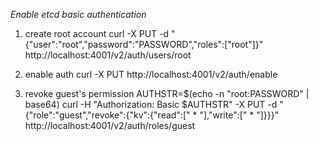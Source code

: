 *Enable etcd basic authentication*

1. create root account 
curl -X PUT -d "{\"user\":\"root\",\"password\":\"PASSWORD\",\"roles\":[\"root\"]}" http://localhost:4001/v2/auth/users/root

2. enable auth 
curl -X PUT http://localhost:4001/v2/auth/enable

3. revoke guest's permission
AUTHSTR=$(echo -n "root:PASSWORD" | base64)
curl -H "Authorization: Basic $AUTHSTR" -X PUT -d "{\"role\":\"guest\",\"revoke\":{\"kv\":{\"read\":[\" * \"],\"write\":[\" * \"]}}}" http://localhost:4001/v2/auth/roles/guest
